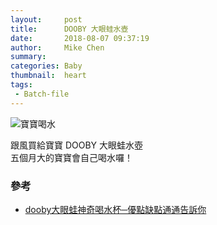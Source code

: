 ```yaml
---
layout:     post
title:      DOOBY 大眼蛙水壺
date:       2018-08-07 09:37:19
author:     Mike Chen
summary:    
categories: Baby
thumbnail:  heart
tags:
 - Batch-file
---
```


![寶寶喝水](https://i.imgur.com/IdLSxZH.jpg)

跟風買給寶寶 DOOBY 大眼蛙水壺<br>
五個月大的寶寶會自己喝水囉！



### 參考
* [dooby大眼蛙神奇喝水杯─優點缺點通通告訴你](http://elaborate.pixnet.net/blog/post/378957875-%E3%80%90%E8%82%B2%E5%85%92%E3%80%91dooby%E5%A4%A7%E7%9C%BC%E8%9B%99%E7%A5%9E%E5%A5%87%E5%96%9D%E6%B0%B4%E6%9D%AF%E2%94%80%E5%84%AA%E9%BB%9E%E7%BC%BA%E9%BB%9E%E9%80%9A)
